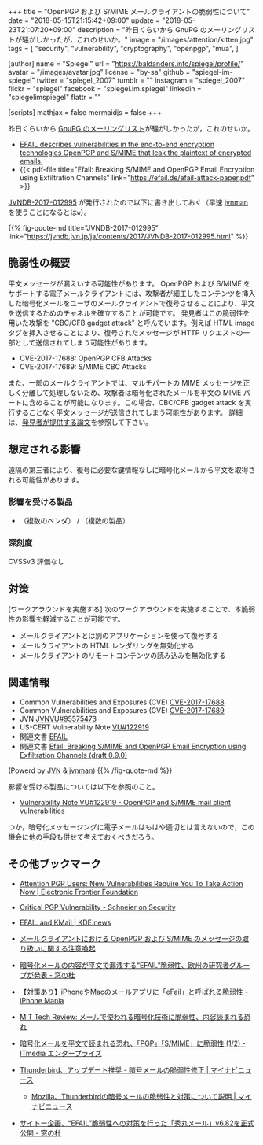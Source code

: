 +++
title = "OpenPGP および S/MIME メールクライアントの脆弱性について"
date = "2018-05-15T21:15:42+09:00"
update = "2018-05-23T21:07:20+09:00"
description = "昨日くらいから GnuPG のメーリングリストが騒がしかったが，これのせいか。"
image = "/images/attention/kitten.jpg"
tags = [
  "security",
  "vulnerability",
  "cryptography",
  "openpgp",
  "mua",
]

[author]
  name      = "Spiegel"
  url       = "https://baldanders.info/spiegel/profile/"
  avatar    = "/images/avatar.jpg"
  license   = "by-sa"
  github    = "spiegel-im-spiegel"
  twitter   = "spiegel_2007"
  tumblr    = ""
  instagram = "spiegel_2007"
  flickr    = "spiegel"
  facebook  = "spiegel.im.spiegel"
  linkedin  = "spiegelimspiegel"
  flattr    = ""

[scripts]
  mathjax = false
  mermaidjs = false
+++

昨日くらいから [GnuPG のメーリングリスト](https://lists.gnupg.org/pipermail/gnupg-users/2018-May/060315.html "Efail or OpenPGP is safer than S/MIME")が騒がしかったが，これのせいか。

- [EFAIL describes vulnerabilities in the end-to-end encryption technologies OpenPGP and S/MIME that leak the plaintext of encrypted emails.](https://efail.de/)
- {{< pdf-file title="Efail: Breaking S/MIME and OpenPGP Email Encryption using Exfiltration Channels" link="https://efail.de/efail-attack-paper.pdf" >}}

[JVNDB-2017-012995](https://jvndb.jvn.jp/ja/contents/2017/JVNDB-2017-012995.html "OpenPGP および S/MIME メールクライアントにメッセージの取り扱いに関する脆弱性") が発行されたので以下に書き出しておく（早速 [jvnman] を使うことになるとは`w`）。

[jvnman]: https://github.com/spiegel-im-spiegel/jvnman "spiegel-im-spiegel/jvnman: JVN Vulnerability Data Management"

{{% fig-quote-md title="JVNDB-2017-012995" link="https://jvndb.jvn.jp/ja/contents/2017/JVNDB-2017-012995.html" %}}
## 脆弱性の概要

平文メッセージが漏えいする可能性があります。  OpenPGP および S/MIME をサポートする電子メールクライアントには、攻撃者が細工したコンテンツを挿入した暗号化メールをユーザのメールクライアントで復号させることにより、平文を送信するためのチャネルを確立することが可能です。
発見者はこの脆弱性を用いた攻撃を "CBC/CFB gadget attack" と呼んでいます。例えば HTML image タグを挿入させることにより、復号されたメッセージが HTTP リクエストの一部として送信されてしまう可能性があります。

* CVE-2017-17688: OpenPGP CFB Attacks
* CVE-2017-17689: S/MIME CBC Attacks

また、一部のメールクライアントでは、マルチパートの MIME メッセージを正しく分離して処理しないため、攻撃者は暗号化されたメールを平文の MIME パートに含めることが可能になります。この場合、CBC/CFB gadget attack を実行することなく平文メッセージが送信されてしまう可能性があります。  詳細は、<a href="https://efail.de/efail-attack-paper.pdf" target="blank">発見者が提供する論文</a>を参照して下さい。 

## 想定される影響

遠隔の第三者により、復号に必要な鍵情報なしに暗号化メールから平文を取得される可能性があります。

### 影響を受ける製品

- （複数のベンダ） / （複数の製品） 

### 深刻度

CVSSv3 評価なし

## 対策

[ワークアラウンドを実施する] 次のワークアラウンドを実施することで、本脆弱性の影響を軽減することが可能です。

* メールクライアントとは別のアプリケーションを使って復号する
* メールクライアントの HTML レンダリングを無効化する
* メールクライアントのリモートコンテンツの読み込みを無効化する

## 関連情報

- Common Vulnerabilities and Exposures (CVE) [CVE-2017-17688](https://cve.mitre.org/cgi-bin/cvename.cgi?name=CVE-2017-17688) 
- Common Vulnerabilities and Exposures (CVE) [CVE-2017-17689](https://cve.mitre.org/cgi-bin/cvename.cgi?name=CVE-2017-17689) 
- JVN [JVNVU#95575473](https://jvn.jp/vu/JVNVU95575473/) 
- US-CERT Vulnerability Note [VU#122919](https://www.kb.cert.org/vuls/id/122919) 
- 関連文書 [EFAIL](https://efail.de/) 
- 関連文書 [Efail: Breaking S/MIME and OpenPGP Email Encryption using Exfiltration Channels (draft 0.9.0)](https://efail.de/efail-attack-paper.pdf) 

(Powerd by [JVN](https://jvn.jp/) & [jvnman](https://github.com/spiegel-im-spiegel/jvnman "spiegel-im-spiegel/jvnman: JVN Vulnerability Data Management"))
{{% /fig-quote-md %}}


影響を受ける製品については以下を参照のこと。

- [Vulnerability Note VU#122919 - OpenPGP and S/MIME mail client vulnerabilities](https://www.kb.cert.org/vuls/id/122919)

つか，暗号化メッセージングに電子メールはもはや適切とは言えないので，この機会に他の手段も併せて考えておくべきだろう。

## その他ブックマーク

- [Attention PGP Users: New Vulnerabilities Require You To Take Action Now | Electronic Frontier Foundation](https://www.eff.org/deeplinks/2018/05/attention-pgp-users-new-vulnerabilities-require-you-take-action-now)
- [Critical PGP Vulnerability - Schneier on Security](https://www.schneier.com/blog/archives/2018/05/critical_pgp_vu.html)
- [EFAIL and KMail | KDE.news](https://dot.kde.org/2018/05/15/efail-and-kmail)

- [メールクライアントにおける OpenPGP および S/MIME のメッセージの取り扱いに関する注意喚起](https://www.jpcert.or.jp/at/2018/at180023.html)
- [暗号化メールの内容が平文で漏洩する“EFAIL”脆弱性、欧州の研究者グループが発表 - 窓の杜](https://forest.watch.impress.co.jp/docs/news/1121880.html)
- [【対策あり】iPhoneやMacのメールアプリに「eFail」と呼ばれる脆弱性 - iPhone Mania](https://iphone-mania.jp/news-212434/)
- [MIT Tech Review: メールで使われる暗号化技術に脆弱性、内容読まれる恐れ](https://www.technologyreview.jp/nl/an-e-fail-in-e-mail-could-let-hackers-read-your-encrypted-messages/)
- [暗号化メールを平文で読まれる恐れ、「PGP」「S/MIME」に脆弱性 (1/2) - ITmedia エンタープライズ](http://www.itmedia.co.jp/enterprise/articles/1805/15/news062.html)
- [Thunderbird、アップデート推奨 - 暗号メールの脆弱性修正 | マイナビニュース](https://news.mynavi.jp/article/20180522-633761/)
    - [Mozilla、Thunderbirdの暗号メールの脆弱性と対策について説明 | マイナビニュース](https://news.mynavi.jp/article/20180518-632038/)
- [サイトー企画、“EFAIL”脆弱性への対策を行った「秀丸メール」v6.82を正式公開 - 窓の杜](https://forest.watch.impress.co.jp/docs/news/1123137.html)
